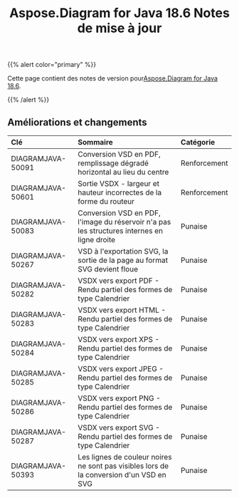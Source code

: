 ﻿---
title: Aspose.Diagram for Java 18.6 Notes de mise à jour
type: docs
weight: 70
url: /fr/java/aspose-diagram-for-java-18-6-release-notes/
---
{{% alert color="primary" %}} 

 Cette page contient des notes de version pour[Aspose.Diagram for Java 18.6](https://docs.aspose.com/diagram/java/aspose-diagram-for-java-18-6-release-notes/).

{{% /alert %}} 
## **Améliorations et changements**

|**Clé**|**Sommaire**|**Catégorie**|
|:- |:- |:- |
|DIAGRAMJAVA-50091|Conversion VSD en PDF, remplissage dégradé horizontal au lieu du centre|Renforcement|
|DIAGRAMJAVA-50601|Sortie VSDX - largeur et hauteur incorrectes de la forme du routeur|Renforcement|
|DIAGRAMJAVA-50083|Conversion VSD en PDF, l'image du réservoir n'a pas les structures internes en ligne droite|Punaise|
|DIAGRAMJAVA-50267|VSD à l'exportation SVG, la sortie de la page au format SVG devient floue|Punaise|
|DIAGRAMJAVA-50282|VSDX vers export PDF - Rendu partiel des formes de type Calendrier|Punaise|
|DIAGRAMJAVA-50283|VSDX vers export HTML - Rendu partiel des formes de type Calendrier|Punaise|
|DIAGRAMJAVA-50284|VSDX vers export XPS - Rendu partiel des formes de type Calendrier|Punaise|
|DIAGRAMJAVA-50285|VSDX vers export JPEG - Rendu partiel des formes de type Calendrier|Punaise|
|DIAGRAMJAVA-50286|VSDX vers export PNG - Rendu partiel des formes de type Calendrier|Punaise|
|DIAGRAMJAVA-50287|VSDX vers export SVG - Rendu partiel des formes de type Calendrier|Punaise|
|DIAGRAMJAVA-50393|Les lignes de couleur noires ne sont pas visibles lors de la conversion d'un VSD en SVG|Punaise|

